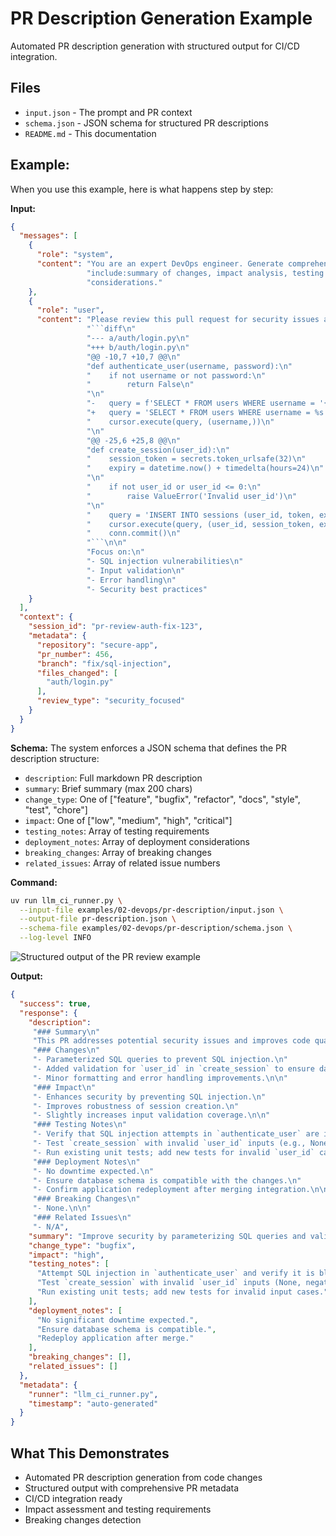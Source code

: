 # PR Description Generation Example

Automated PR description generation with structured output for CI/CD integration.

## Files
- `input.json` - The prompt and PR context
- `schema.json` - JSON schema for structured PR descriptions
- `README.md` - This documentation

## Example:

When you use this example, here is what happens step by step:

**Input:**
```json
{
  "messages": [
    {
      "role": "system",
      "content": "You are an expert DevOps engineer. Generate comprehensive PR descriptions that"
                 "include:summary of changes, impact analysis, testing notes, and deployment"
                 "considerations."
    },
    {
      "role": "user",
      "content": "Please review this pull request for security issues and code quality:\n\n"
                 "```diff\n"
                 "--- a/auth/login.py\n"
                 "+++ b/auth/login.py\n"
                 "@@ -10,7 +10,7 @@\n"
                 "def authenticate_user(username, password):\n"
                 "    if not username or not password:\n"
                 "        return False\n"
                 "\n"
                 "-   query = f'SELECT * FROM users WHERE username = '{username}''\n"
                 "+   query = 'SELECT * FROM users WHERE username = %s'\n"
                 "    cursor.execute(query, (username,))\n"
                 "\n"
                 "@@ -25,6 +25,8 @@\n"
                 "def create_session(user_id):\n"
                 "    session_token = secrets.token_urlsafe(32)\n"
                 "    expiry = datetime.now() + timedelta(hours=24)\n"
                 "\n"
                 "    if not user_id or user_id <= 0:\n"
                 "        raise ValueError('Invalid user_id')\n"
                 "\n"
                 "    query = 'INSERT INTO sessions (user_id, token, expiry) VALUES (%s, %s, %s)'\n"
                 "    cursor.execute(query, (user_id, session_token, expiry))\n"
                 "    conn.commit()\n"
                 "```\n\n"
                 "Focus on:\n"
                 "- SQL injection vulnerabilities\n"
                 "- Input validation\n"
                 "- Error handling\n"
                 "- Security best practices"
    }
  ],
  "context": {
    "session_id": "pr-review-auth-fix-123",
    "metadata": {
      "repository": "secure-app",
      "pr_number": 456,
      "branch": "fix/sql-injection",
      "files_changed": [
        "auth/login.py"
      ],
      "review_type": "security_focused"
    }
  }
}
```

**Schema:** The system enforces a JSON schema that defines the PR description structure:
- `description`: Full markdown PR description
- `summary`: Brief summary (max 200 chars)
- `change_type`: One of ["feature", "bugfix", "refactor", "docs", "style", "test", "chore"]
- `impact`: One of ["low", "medium", "high", "critical"]
- `testing_notes`: Array of testing requirements
- `deployment_notes`: Array of deployment considerations
- `breaking_changes`: Array of breaking changes
- `related_issues`: Array of related issue numbers

**Command:**
```bash
uv run llm_ci_runner.py \
  --input-file examples/02-devops/pr-description/input.json \
  --output-file pr-description.json \
  --schema-file examples/02-devops/pr-description/schema.json \
  --log-level INFO
```
![Structured output of the PR review example](./output.png)

**Output:**
```json
{
  "success": true,
  "response": {
    "description":
     "### Summary\n"
     "This PR addresses potential security issues and improves code quality in the login module.\n\n"
     "### Changes\n"
     "- Parameterized SQL queries to prevent SQL injection.\n"
     "- Added validation for `user_id` in `create_session` to ensure data integrity.\n"
     "- Minor formatting and error handling improvements.\n\n"
     "### Impact\n"
     "- Enhances security by preventing SQL injection.\n"
     "- Improves robustness of session creation.\n"
     "- Slightly increases input validation coverage.\n\n"
     "### Testing Notes\n"
     "- Verify that SQL injection attempts in `authenticate_user` are ineffective.\n"
     "- Test `create_session` with invalid `user_id` inputs (e.g., None, negative values) and ensure proper error handling.\n"
     "- Run existing unit tests; add new tests for invalid `user_id` cases if necessary.\n\n"
     "### Deployment Notes\n"
     "- No downtime expected.\n"
     "- Ensure database schema is compatible with the changes.\n"
     "- Confirm application redeployment after merging integration.\n\n"
     "### Breaking Changes\n"
     "- None.\n\n"
     "### Related Issues\n"
     "- N/A",
    "summary": "Improve security by parameterizing SQL queries and validating `user_id` in session creation.",
    "change_type": "bugfix",
    "impact": "high",
    "testing_notes": [
      "Attempt SQL injection in `authenticate_user` and verify it is blocked.",
      "Test `create_session` with invalid `user_id` inputs (None, negative, zero).",
      "Run existing unit tests; add new tests for invalid input cases."
    ],
    "deployment_notes": [
      "No significant downtime expected.",
      "Ensure database schema is compatible.",
      "Redeploy application after merge."
    ],
    "breaking_changes": [],
    "related_issues": []
  },
  "metadata": {
    "runner": "llm_ci_runner.py",
    "timestamp": "auto-generated"
  }
}
```

## What This Demonstrates
- Automated PR description generation from code changes
- Structured output with comprehensive PR metadata
- CI/CD integration ready
- Impact assessment and testing requirements
- Breaking changes detection
